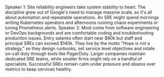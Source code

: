 Speaker 1: Site reliability engineers take system stability to heart. The discipline grew out of Google's need to manage massive scale, so it's all about automation and repeatable operations. An SRE might spend mornings writing Kubernetes operators and afternoons running chaos experiments or tuning Prometheus alerts.
Speaker 2: Most come from software engineering or DevOps backgrounds and are comfortable coding and troubleshooting production issues. Entry salaries often start near $80k but staff and principal SREs can exceed $140k. They live by the motto "Hope is not a strategy," so they design runbooks, set service level objectives and rotate on-call duty through tools like PagerDuty. Larger companies maintain dedicated SRE teams, while smaller firms might rely on a handful of specialists. Successful SREs remain calm under pressure and obsess over metrics to keep services healthy.
